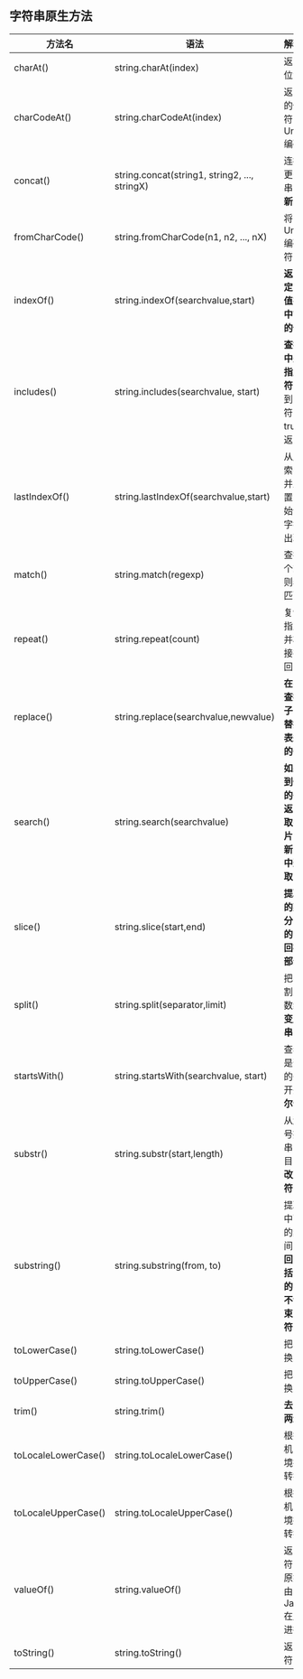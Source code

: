 ## 字符串原生方法

| 方法名 | 语法 | 解释 |
| --- | --- | :-- |
| charAt() | string.charAt(index) | 返回在指定位置的字符 |
| charCodeAt() | string.charCodeAt(index) | 返回在指定的位置的字符的 Unicode 编码 |
| concat() | string.concat(string1, string2, ..., stringX) | 连接两个或更多字符串，并**返回新的字符串** |
| fromCharCode() | string.fromCharCode(n1, n2, ..., nX) | 将 Unicode 编码转为字符 |
| indexOf() | string.indexOf(searchvalue,start) | **返回某个指定的字符串值在字符串中首次出现的位置** |
| includes() | string.includes(searchvalue, start) | **查找字符串中是否包含指定的子字符串**如果找到匹配的字符串返回 true，否则返回 false |
| lastIndexOf() | string.lastIndexOf(searchvalue,start) | 从后向前搜索字符串，并从起始位置（0）开始计算返回字符串最后出现的位置 |
| match() | string.match(regexp) | 查找找到一个或多个正则表达式的匹配 |
| repeat() | string.repeat(count) | 复制字符串指定次数，并将它们连接在一起返回 |
| replace() | string.replace(searchvalue,newvalue) | **在字符串中查找匹配的子串， 并替换与正则表达式匹配的子串** |
| search() | string.search(searchvalue) | **如果没有找到任何匹配的子串，则返回 -1 提取字符串的片断，并在新的字符串中返回被提取的部分** |
| slice() | string.slice(start,end) | **提取字符串的某个部分，并以新的字符串返回被提取的部分** |
| split() | string.split(separator,limit) | 把字符串分割为字符串数组，**不改变原始字符串** |
| startsWith() | string.startsWith(searchvalue, start) | 查看字符串是否以指定的子字符串开头**返回布尔值** |
| substr() | string.substr(start,length) | 从起始索引号提取字符串中指定数目的字符**不改变原来字符串** |
| substring() | string.substring(from, to) | 提取字符串中两个指定的索引号之间的字符**返回的子串包括 开始 处的字符，但不包括 结束 处的字符** |
| toLowerCase() | string.toLowerCase() | 把字符串转换为小写 |
| toUpperCase() | string.toUpperCase() | 把字符串转换为大写 |
| trim() | string.trim() | **去除字符串两边的空白** |
| toLocaleLowerCase() | string.toLocaleLowerCase() | 根据本地主机的语言环境把字符串转换为小写 |
| toLocaleUpperCase() | string.toLocaleUpperCase() | 根据本地主机的语言环境把字符串转换为大写 |
| valueOf() | string.valueOf() | 返回某个字符串对象的原始值通常由 JavaScript 在后台自动进行调用 |
| toString() | string.toString() | 返回一个字符串 |
